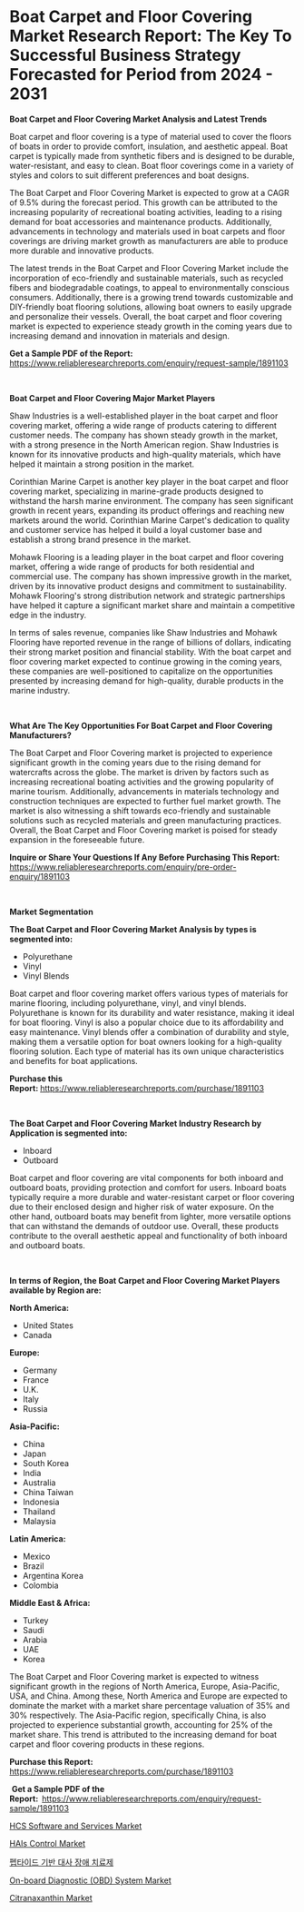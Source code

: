 <p><h1>Boat Carpet and Floor Covering Market Research Report: The Key To Successful Business Strategy Forecasted for Period from 2024 - 2031</h1></p><p><strong>Boat Carpet and Floor Covering Market Analysis and Latest Trends</strong></p>
<p><p>Boat carpet and floor covering is a type of material used to cover the floors of boats in order to provide comfort, insulation, and aesthetic appeal. Boat carpet is typically made from synthetic fibers and is designed to be durable, water-resistant, and easy to clean. Boat floor coverings come in a variety of styles and colors to suit different preferences and boat designs.</p><p>The Boat Carpet and Floor Covering Market is expected to grow at a CAGR of 9.5% during the forecast period. This growth can be attributed to the increasing popularity of recreational boating activities, leading to a rising demand for boat accessories and maintenance products. Additionally, advancements in technology and materials used in boat carpets and floor coverings are driving market growth as manufacturers are able to produce more durable and innovative products.</p><p>The latest trends in the Boat Carpet and Floor Covering Market include the incorporation of eco-friendly and sustainable materials, such as recycled fibers and biodegradable coatings, to appeal to environmentally conscious consumers. Additionally, there is a growing trend towards customizable and DIY-friendly boat flooring solutions, allowing boat owners to easily upgrade and personalize their vessels. Overall, the boat carpet and floor covering market is expected to experience steady growth in the coming years due to increasing demand and innovation in materials and design.</p></p>
<p><strong>Get a Sample PDF of the Report:&nbsp;</strong> <a href="https://www.reliableresearchreports.com/enquiry/request-sample/1891103">https://www.reliableresearchreports.com/enquiry/request-sample/1891103</a></p>
<p>&nbsp;</p>
<p><strong>Boat Carpet and Floor Covering Major Market Players</strong></p>
<p><p>Shaw Industries is a well-established player in the boat carpet and floor covering market, offering a wide range of products catering to different customer needs. The company has shown steady growth in the market, with a strong presence in the North American region. Shaw Industries is known for its innovative products and high-quality materials, which have helped it maintain a strong position in the market.</p><p>Corinthian Marine Carpet is another key player in the boat carpet and floor covering market, specializing in marine-grade products designed to withstand the harsh marine environment. The company has seen significant growth in recent years, expanding its product offerings and reaching new markets around the world. Corinthian Marine Carpet's dedication to quality and customer service has helped it build a loyal customer base and establish a strong brand presence in the market.</p><p>Mohawk Flooring is a leading player in the boat carpet and floor covering market, offering a wide range of products for both residential and commercial use. The company has shown impressive growth in the market, driven by its innovative product designs and commitment to sustainability. Mohawk Flooring's strong distribution network and strategic partnerships have helped it capture a significant market share and maintain a competitive edge in the industry.</p><p>In terms of sales revenue, companies like Shaw Industries and Mohawk Flooring have reported revenue in the range of billions of dollars, indicating their strong market position and financial stability. With the boat carpet and floor covering market expected to continue growing in the coming years, these companies are well-positioned to capitalize on the opportunities presented by increasing demand for high-quality, durable products in the marine industry.</p></p>
<p>&nbsp;</p>
<p><strong>What Are The Key Opportunities For Boat Carpet and Floor Covering Manufacturers?</strong></p>
<p><p>The Boat Carpet and Floor Covering market is projected to experience significant growth in the coming years due to the rising demand for watercrafts across the globe. The market is driven by factors such as increasing recreational boating activities and the growing popularity of marine tourism. Additionally, advancements in materials technology and construction techniques are expected to further fuel market growth. The market is also witnessing a shift towards eco-friendly and sustainable solutions such as recycled materials and green manufacturing practices. Overall, the Boat Carpet and Floor Covering market is poised for steady expansion in the foreseeable future.</p></p>
<p><strong>Inquire or Share Your Questions If Any Before Purchasing This Report:</strong> <a href="https://www.reliableresearchreports.com/enquiry/pre-order-enquiry/1891103">https://www.reliableresearchreports.com/enquiry/pre-order-enquiry/1891103</a></p>
<p>&nbsp;</p>
<p><strong>Market Segmentation</strong></p>
<p><strong>The Boat Carpet and Floor Covering Market Analysis by types is segmented into:</strong></p>
<p><ul><li>Polyurethane</li><li>Vinyl</li><li>Vinyl Blends</li></ul></p>
<p><p>Boat carpet and floor covering market offers various types of materials for marine flooring, including polyurethane, vinyl, and vinyl blends. Polyurethane is known for its durability and water resistance, making it ideal for boat flooring. Vinyl is also a popular choice due to its affordability and easy maintenance. Vinyl blends offer a combination of durability and style, making them a versatile option for boat owners looking for a high-quality flooring solution. Each type of material has its own unique characteristics and benefits for boat applications.</p></p>
<p><strong>Purchase this Report:&nbsp;</strong><a href="https://www.reliableresearchreports.com/purchase/1891103">https://www.reliableresearchreports.com/purchase/1891103</a></p>
<p>&nbsp;</p>
<p><strong>The Boat Carpet and Floor Covering Market Industry Research by Application is segmented into:</strong></p>
<p><ul><li>Inboard</li><li>Outboard</li></ul></p>
<p><p>Boat carpet and floor covering are vital components for both inboard and outboard boats, providing protection and comfort for users. Inboard boats typically require a more durable and water-resistant carpet or floor covering due to their enclosed design and higher risk of water exposure. On the other hand, outboard boats may benefit from lighter, more versatile options that can withstand the demands of outdoor use. Overall, these products contribute to the overall aesthetic appeal and functionality of both inboard and outboard boats.</p></p>
<p>&nbsp;</p>
<p><strong>In terms of Region, the Boat Carpet and Floor Covering Market Players available by Region are:</strong></p>
<p>
    <p> <strong> North America: </strong>
        <ul>
            <li>United States</li>
            <li>Canada</li>
        </ul>
        </p> 
    <p> <strong> Europe: </strong>
        <ul>
            <li>Germany</li>
            <li>France</li>
            <li>U.K.</li>
            <li>Italy</li>
            <li>Russia</li>
        </ul>
        </p> 
    <p> <strong> Asia-Pacific: </strong>
        <ul>
            <li>China</li>
            <li>Japan</li>
            <li>South Korea</li>
            <li>India</li>
            <li>Australia</li>
            <li>China Taiwan</li>
            <li>Indonesia</li>
            <li>Thailand</li>
            <li>Malaysia</li>
        </ul>
        </p> 
    <p> <strong> Latin America: </strong>
        <ul>
            <li>Mexico</li>
            <li>Brazil</li>
            <li>Argentina Korea</li>
            <li>Colombia</li>
        </ul>
        </p> 
    <p> <strong> Middle East & Africa: </strong>
        <ul>
            <li>Turkey</li>
            <li>Saudi</li>
            <li>Arabia</li>
            <li>UAE</li>
            <li>Korea</li>
        </ul>
    </p>
    </p>
<p><p>The Boat Carpet and Floor Covering market is expected to witness significant growth in the regions of North America, Europe, Asia-Pacific, USA, and China. Among these, North America and Europe are expected to dominate the market with a market share percentage valuation of 35% and 30% respectively. The Asia-Pacific region, specifically China, is also projected to experience substantial growth, accounting for 25% of the market share. This trend is attributed to the increasing demand for boat carpet and floor covering products in these regions.</p></p>
<p><strong>Purchase this Report: </strong><a href="https://www.reliableresearchreports.com/purchase/1891103">https://www.reliableresearchreports.com/purchase/1891103</a></p>
<p>&nbsp;<strong>Get a Sample PDF of the Report:&nbsp;&nbsp;</strong><a href="https://www.reliableresearchreports.com/enquiry/request-sample/1891103">https://www.reliableresearchreports.com/enquiry/request-sample/1891103</a></p>
<p><strong></strong></p>
<p><p><a href="https://meowing-lemming-dd3.notion.site/HCS-Software-and-Services-Market-Furnish-Information-about-Market-Size-Market-Share-Market-Dynamic-b8853e3de16a4a4f95fb84e4f5b050a8">HCS Software and Services Market</a></p><p><a href="https://cute-banjo-8ca.notion.site/HAIs-Control-Market-Size-Growth-and-Forecast-from-2024-2031-8bfbd187bcb749eb829a5ee0a0fb26cb">HAIs Control Market</a></p><p><a href="https://medium.com/@maeva.fluchaire/%ED%8E%A9%ED%83%80%EC%9D%B4%EB%93%9C-%EA%B8%B0%EB%B0%98-%EB%8C%80%EC%82%AC-%EC%9E%A5%EC%95%A0-%EC%B9%98%EB%A3%8C-%EC%8B%9C%EC%9E%A5-2031%EB%85%84%EA%B9%8C%EC%A7%80%EC%9D%98-%EB%8F%99%ED%96%A5-%EC%98%88%EC%B8%A1-%EB%B0%8F-%EA%B2%BD%EC%9F%81-%EB%B6%84%EC%84%9D-62527851ad72">펩타이드 기반 대사 장애 치료제</a></p><p><a href="https://github.com/kosella/Market-Research-Report-List-2/blob/main/on-board-diagnostic-obd-system-market.md">On-board Diagnostic (OBD) System Market</a></p><p><a href="https://view.publitas.com/reportprime-1/citranaxanthin-market-size-growing-and-forecasted-for-period-from-2024-2031-and-provides-complete-market-analysis-of-this-market/">Citranaxanthin Market</a></p></p>
